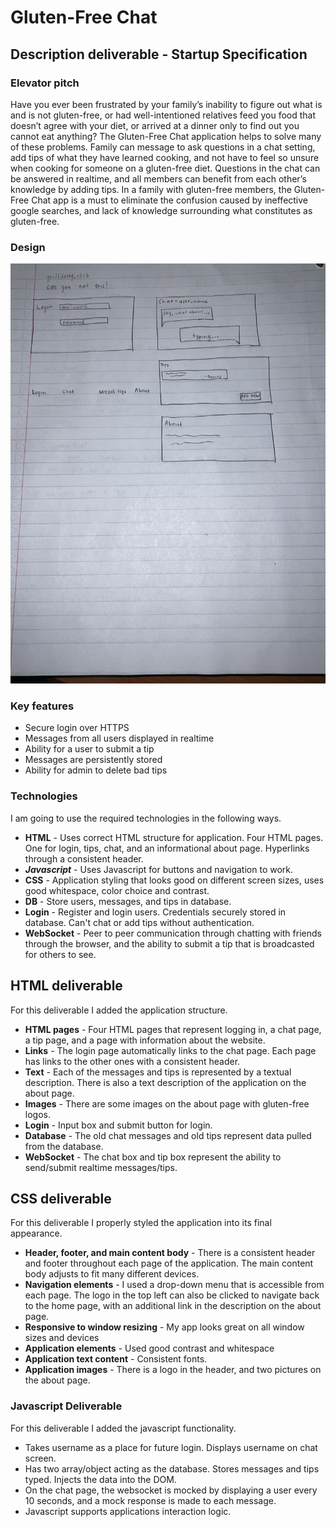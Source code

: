 # Gluten-Free Chat

## Description deliverable - Startup Specification

### Elevator pitch

Have you ever been frustrated by your family’s inability to figure out what is and is not gluten-free, or had well-intentioned relatives feed you food that doesn’t agree with your diet, or arrived at a dinner only to find out you cannot eat anything? The Gluten-Free Chat application helps to solve many of these problems. Family can message to ask questions in a chat setting, add tips of what they have learned cooking, and not have to feel so unsure when cooking for someone on a gluten-free diet. Questions in the chat can be answered in realtime, and all members can benefit from each other’s knowledge by adding tips. In a family with gluten-free members, the Gluten-Free Chat app is a must to eliminate the confusion caused by ineffective google searches, and lack of knowledge surrounding what constitutes as gluten-free.

### Design

![startupSketch](startupSketch.JPG)

### Key features

- Secure login over HTTPS
- Messages from all users displayed in realtime
- Ability for a user to submit a tip
- Messages are persistently stored
- Ability for admin to delete bad tips

### Technologies

I am going to use the required technologies in the following ways.

- **HTML** - Uses correct HTML structure for application. Four HTML pages. One for login, tips, chat, and an informational about page. Hyperlinks through a consistent header.
- ***Javascript*** - Uses Javascript for buttons and navigation to work.
- **CSS** - Application styling that looks good on different screen sizes, uses good whitespace, color choice and contrast.
- **DB** - Store users, messages, and tips in database.
- **Login** - Register and login users. Credentials securely stored in database. Can't chat or add tips without authentication.
- **WebSocket** - Peer to peer communication through chatting with friends through the browser, and the ability to submit a tip that is broadcasted for others to see.


## HTML deliverable

For this deliverable I added the application structure.

- **HTML pages** - Four HTML pages that represent logging in, a chat page, a tip page, and a page with information about the website.
- **Links** - The login page automatically links to the chat page. Each page has links to the other ones with a consistent header.
- **Text** - Each of the messages and tips is represented by a textual description. There is also a text description of the application on the about page.
- **Images** - There are some images on the about page with gluten-free logos.
- **Login** - Input box and submit button for login.
- **Database** - The old chat messages and old tips represent data pulled from the database.
- **WebSocket** - The chat box and tip box represent the ability to send/submit realtime messages/tips.

## CSS deliverable

For this deliverable I properly styled the application into its final appearance.

- **Header, footer, and main content body** - There is a consistent header and footer throughout each page of the application. The main content body adjusts to fit many  different devices.
- **Navigation elements** - I used a drop-down menu that is accessible from each page. The logo in the top left can also be clicked to navigate back to the home page, with an additional link in the description on the about page.
- **Responsive to window resizing** - My app looks great on all window sizes and devices
- **Application elements** - Used good contrast and whitespace
- **Application text content** - Consistent fonts.
- **Application images** - There is a logo in the header, and two pictures on the about page.

### Javascript Deliverable ###

For this deliverable I added the javascript functionality.
- Takes username as a place for future login. Displays username on chat screen.
- Has two array/object acting as the database. Stores messages and tips typed. Injects the data into the DOM.
- On the chat page, the websocket is mocked by displaying a user every 10 seconds, and a mock response is made to each message.
- Javascript supports applications interaction logic.

